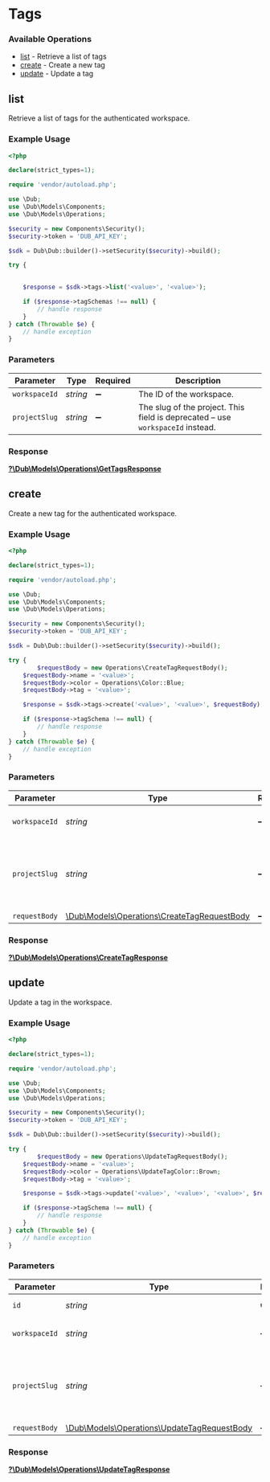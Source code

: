 # Tags


### Available Operations

* [list](#list) - Retrieve a list of tags
* [create](#create) - Create a new tag
* [update](#update) - Update a tag

## list

Retrieve a list of tags for the authenticated workspace.

### Example Usage

```php
<?php

declare(strict_types=1);

require 'vendor/autoload.php';

use \Dub;
use \Dub\Models\Components;
use \Dub\Models\Operations;

$security = new Components\Security();
$security->token = 'DUB_API_KEY';

$sdk = Dub\Dub::builder()->setSecurity($security)->build();

try {
    

    $response = $sdk->tags->list('<value>', '<value>');

    if ($response->tagSchemas !== null) {
        // handle response
    }
} catch (Throwable $e) {
    // handle exception
}
```

### Parameters

| Parameter                                                                      | Type                                                                           | Required                                                                       | Description                                                                    |
| ------------------------------------------------------------------------------ | ------------------------------------------------------------------------------ | ------------------------------------------------------------------------------ | ------------------------------------------------------------------------------ |
| `workspaceId`                                                                  | *string*                                                                       | :heavy_minus_sign:                                                             | The ID of the workspace.                                                       |
| `projectSlug`                                                                  | *string*                                                                       | :heavy_minus_sign:                                                             | The slug of the project. This field is deprecated – use `workspaceId` instead. |


### Response

**[?\Dub\Models\Operations\GetTagsResponse](../../Models/Operations/GetTagsResponse.md)**


## create

Create a new tag for the authenticated workspace.

### Example Usage

```php
<?php

declare(strict_types=1);

require 'vendor/autoload.php';

use \Dub;
use \Dub\Models\Components;
use \Dub\Models\Operations;

$security = new Components\Security();
$security->token = 'DUB_API_KEY';

$sdk = Dub\Dub::builder()->setSecurity($security)->build();

try {
        $requestBody = new Operations\CreateTagRequestBody();
    $requestBody->name = '<value>';
    $requestBody->color = Operations\Color::Blue;
    $requestBody->tag = '<value>';

    $response = $sdk->tags->create('<value>', '<value>', $requestBody);

    if ($response->tagSchema !== null) {
        // handle response
    }
} catch (Throwable $e) {
    // handle exception
}
```

### Parameters

| Parameter                                                                                      | Type                                                                                           | Required                                                                                       | Description                                                                                    |
| ---------------------------------------------------------------------------------------------- | ---------------------------------------------------------------------------------------------- | ---------------------------------------------------------------------------------------------- | ---------------------------------------------------------------------------------------------- |
| `workspaceId`                                                                                  | *string*                                                                                       | :heavy_minus_sign:                                                                             | The ID of the workspace.                                                                       |
| `projectSlug`                                                                                  | *string*                                                                                       | :heavy_minus_sign:                                                                             | The slug of the project. This field is deprecated – use `workspaceId` instead.                 |
| `requestBody`                                                                                  | [\Dub\Models\Operations\CreateTagRequestBody](../../Models/Operations/CreateTagRequestBody.md) | :heavy_minus_sign:                                                                             | N/A                                                                                            |


### Response

**[?\Dub\Models\Operations\CreateTagResponse](../../Models/Operations/CreateTagResponse.md)**


## update

Update a tag in the workspace.

### Example Usage

```php
<?php

declare(strict_types=1);

require 'vendor/autoload.php';

use \Dub;
use \Dub\Models\Components;
use \Dub\Models\Operations;

$security = new Components\Security();
$security->token = 'DUB_API_KEY';

$sdk = Dub\Dub::builder()->setSecurity($security)->build();

try {
        $requestBody = new Operations\UpdateTagRequestBody();
    $requestBody->name = '<value>';
    $requestBody->color = Operations\UpdateTagColor::Brown;
    $requestBody->tag = '<value>';

    $response = $sdk->tags->update('<value>', '<value>', '<value>', $requestBody);

    if ($response->tagSchema !== null) {
        // handle response
    }
} catch (Throwable $e) {
    // handle exception
}
```

### Parameters

| Parameter                                                                                      | Type                                                                                           | Required                                                                                       | Description                                                                                    |
| ---------------------------------------------------------------------------------------------- | ---------------------------------------------------------------------------------------------- | ---------------------------------------------------------------------------------------------- | ---------------------------------------------------------------------------------------------- |
| `id`                                                                                           | *string*                                                                                       | :heavy_check_mark:                                                                             | The ID of the tag                                                                              |
| `workspaceId`                                                                                  | *string*                                                                                       | :heavy_minus_sign:                                                                             | The ID of the workspace.                                                                       |
| `projectSlug`                                                                                  | *string*                                                                                       | :heavy_minus_sign:                                                                             | The slug of the project. This field is deprecated – use `workspaceId` instead.                 |
| `requestBody`                                                                                  | [\Dub\Models\Operations\UpdateTagRequestBody](../../Models/Operations/UpdateTagRequestBody.md) | :heavy_minus_sign:                                                                             | N/A                                                                                            |


### Response

**[?\Dub\Models\Operations\UpdateTagResponse](../../Models/Operations/UpdateTagResponse.md)**

